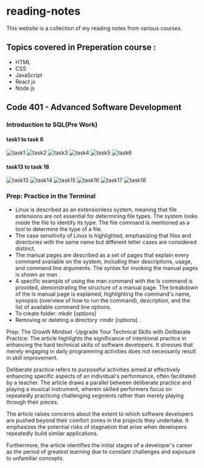 # reading-notes
This website is a collection of my reading notes from various courses.

## Topics covered in Preperation course :
  - HTML
  - CSS
  - JavaScript
  - React js
  - Node js

## Code 401 - Advanced Software Development

### Introduction to SQL(Pre Work)

#### task1 to task 6

![task1](/assets/s1.jpg)
![task2](/assets/s2.jpg)
![task3](/assets/s3.jpg)
![task4](/assets/s4.jpg)
![task5](/assets/s5.jpg)
![task6](/assets/s6.jpg)

#### task13 to task 18

![task13](/assets/s13.jpg)
![task14](/assets/s14.jpg)
![task15](/assets/s15.jpg)
![task16](/assets/s16.jpg)
![task17](/assets/s17.jpg)
![task18](/assets/s18.jpg)

### Prep: Practice in the Terminal

- Linux is described as an extensionless system, meaning that file extensions are not essential for determining file types. The system looks inside the file to identify its type. The file command is mentioned as a tool to determine the type of a file.
- The case sensitivity of Linux is highlighted, emphasizing that files and directories with the same name but different letter cases are considered distinct.
- The manual pages are described as a set of pages that explain every command available on the system, including their descriptions, usage, and command line arguments.
The syntax for invoking the manual pages is shown as man <command>.
- A specific example of using the man command with the ls command is provided, demonstrating the structure of a manual page.
The breakdown of the ls manual page is explained, highlighting the command's name, synopsis (overview of how to run the command), description, and the list of available command line options.
- To create folder: mkdir [options] <Directory>
- Removing or deleting a directory :rmdir [options] <Directory>.

  

Prep: The Growth Mindset
-Upgrade Your Technical Skills with Deliberate Practice:
   The article highlights the significance of intentional practice in enhancing the hard technical skills of software developers. It stresses that merely engaging in daily programming activities does not necessarily result in skill improvement.

Deliberate practice refers to purposeful activities aimed at effectively enhancing specific aspects of an individual's performance, often facilitated by a teacher. The article draws a parallel between deliberate practice and playing a musical instrument, wherein skilled performers focus on repeatedly practicing challenging segments rather than merely playing through their pieces.

The article raises concerns about the extent to which software developers are pushed beyond their comfort zones in the projects they undertake. It emphasizes the potential risks of stagnation that arise when developers repeatedly build similar applications.

Furthermore, the article identifies the initial stages of a developer's career as the period of greatest learning due to constant challenges and exposure to unfamiliar concepts.
